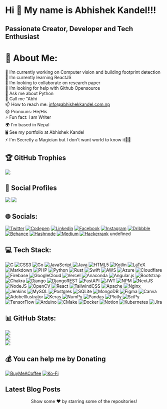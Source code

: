 Hi 👋 My name is Abhishek Kandel!!!
===================================

Passionate Creator, Developer and Tech Enthusiast
--------------------------------


# 💫 About Me:
🔭 I’m currently working on Computer vision and building footprint detection<br>🌱 I’m currently learning ReactJS<br>👯 I’m looking to collaborate on research paper<br>🤔 I’m looking for help with Github Opensource<br>💬 Ask me about Python<br>👦 Call me "Abhi<br>📫 How to reach me: info@abhishekkandel.com.np<br>😄 Pronouns: He/His<br>⚡ Fun fact: I am Writer<br>🌍 I'm based in Nepal<br>🖥️ See my portfolio at Abhishek Kandel<br>⚡ I'm Secretly a Magician but I don't want world to know it🤣🤣

## 🏆 GitHub Trophies
![](https://github-profile-trophy.vercel.app/?username=abhishekkandel45&theme=onedark&no-bg=false&no-frame=true&margin-h=0&margin-w=0)

## 👨 Social Profiles
![](https://img.shields.io/github/followers/abhishekkandel45?color=%23009688&label=Follow&style=flat)  ![](https://img.shields.io/github/stars/abhishekkandel45?affiliations=OWNER%2CCOLLABORATOR&color=%23009688&label=Stars&style=flat)  
## 🌐 Socials:
[![Twitter](https://img.shields.io/badge/Twitter-%231DA1F2.svg?logo=Twitter&logoColor=white)](https://twitter.com/abhishekkandel3) [![Codepen](https://img.shields.io/badge/Codepen-%23000000.svg?logo=Codepen&logoColor=white)](https://codepen.io/abhishekkandel45) [![Linkedin](https://img.shields.io/badge/LinkedIn-%230077B5.svg?logo=linkedin&logoColor=white)](https://linkedin.com/in/abhishekkandel45) [![Facebook](https://img.shields.io/badge/Facebook-%231877F2.svg?logo=Facebook&logoColor=white)](https://facebook.com/abhishekkandel88) [![Instagram](https://img.shields.io/badge/Instagram-%23E4405F.svg?logo=Instagram&logoColor=white)](https://instagram.com/abhishekkandel45) [![Dribbble](https://img.shields.io/badge/Dribbble-%23EA4C89.svg?logo=Dribbble&logoColor=white)](https://dribbble.com/abhishekkandel45) [![Behance](https://img.shields.io/badge/Behance-1769ff?logo=behance&logoColor=white)](https://behance.com/abhishekkandel45) [![Hashnode](https://img.shields.io/badge/Hashnode-%232962FF.svg?logo=Hashnode&logoColor=white)](https://hashnode.com/abhishekkandel45) [![Medium](https://img.shields.io/badge/Medium-12100E?logo=medium&logoColor=white)](https://medium.com/@abhishekkandel45) [![Hackerrank](https://img.shields.io/badge/Hackerrank-%231BA94C.svg?logo=Hackerrank&logoColor=white)](https://hackerrank.com/abhishekkandel45) undefined

## 💻 Tech Stack:
![C](https://img.shields.io/badge/c-%2300599C.svg?style=for-the-badge&logo=c&logoColor=white)   ![CSS3](https://img.shields.io/badge/css3-%231572B6.svg?style=for-the-badge&logo=css3&logoColor=white)   ![Go](https://img.shields.io/badge/go-%2300ADD8.svg?style=for-the-badge&logo=go&logoColor=white)   ![JavaScript](https://img.shields.io/badge/javascript-%23323330.svg?style=for-the-badge&logo=javascript&logoColor=%23F7DF1E)   ![Java](https://img.shields.io/badge/java-%23ED8B00.svg?style=for-the-badge&logo=java&logoColor=white)   ![HTML5](https://img.shields.io/badge/html5-%23E34F26.svg?style=for-the-badge&logo=html5&logoColor=white)   ![Kotlin](https://img.shields.io/badge/kotlin-%230095D5.svg?style=for-the-badge&logo=kotlin&logoColor=white)   ![LaTeX](https://img.shields.io/badge/latex-%23008080.svg?style=for-the-badge&logo=latex&logoColor=white)   ![Markdown](https://img.shields.io/badge/markdown-%23000000.svg?style=for-the-badge&logo=markdown&logoColor=white)   ![PHP](https://img.shields.io/badge/php-%23777BB4.svg?style=for-the-badge&logo=php&logoColor=white)   ![Python](https://img.shields.io/badge/python-3670A0?style=for-the-badge&logo=python&logoColor=ffdd54)   ![Rust](https://img.shields.io/badge/rust-%23000000.svg?style=for-the-badge&logo=rust&logoColor=white)   ![Swift](https://img.shields.io/badge/swift-F54A2A?style=for-the-badge&logo=swift&logoColor=white)   ![AWS](https://img.shields.io/badge/AWS-%23FF9900.svg?style=for-the-badge&logo=amazon-aws&logoColor=white)   ![Azure](https://img.shields.io/badge/azure-%230072C6.svg?style=for-the-badge&logo=azure-devops&logoColor=white)   ![Cloudflare](https://img.shields.io/badge/Cloudflare-F38020?style=for-the-badge&logo=Cloudflare&logoColor=white)   ![Firebase](https://img.shields.io/badge/firebase-%23039BE5.svg?style=for-the-badge&logo=firebase)   ![GoogleCloud](https://img.shields.io/badge/Google%20Cloud-%234285F4.svg?style=for-the-badge&logo=google-cloud&logoColor=white)   ![Vercel](https://img.shields.io/badge/vercel-%23000000.svg?style=for-the-badge&logo=vercel&logoColor=white)   ![Anaconda](https://img.shields.io/badge/Anaconda-%2344A833.svg?style=for-the-badge&logo=anaconda&logoColor=white)   ![Angular.js](https://img.shields.io/badge/angular.js-%23E23237.svg?style=for-the-badge&logo=angularjs&logoColor=white)   ![Bootstrap](https://img.shields.io/badge/bootstrap-%23563D7C.svg?style=for-the-badge&logo=bootstrap&logoColor=white)   ![Chakra](https://img.shields.io/badge/chakra-%234ED1C5.svg?style=for-the-badge&logo=chakraui&logoColor=white)   ![Django](https://img.shields.io/badge/django-%23092E20.svg?style=for-the-badge&logo=django&logoColor=white)   ![DjangoREST](https://img.shields.io/badge/DJANGO-REST-ff1709?style=for-the-badge&logo=django&logoColor=white&color=ff1709&labelColor=gray)   ![FastAPI](https://img.shields.io/badge/FastAPI-005571?style=for-the-badge&logo=fastapi)   ![JWT](https://img.shields.io/badge/JWT-black?style=for-the-badge&logo=JSON%20web%20tokens)   ![NPM](https://img.shields.io/badge/NPM-%23000000.svg?style=for-the-badge&logo=npm&logoColor=white)   ![NextJS](https://img.shields.io/badge/Next-black?style=for-the-badge&logo=next.js&logoColor=white)   ![NodeJS](https://img.shields.io/badge/node.js-6DA55F?style=for-the-badge&logo=node.js&logoColor=white)   ![OpenCV](https://img.shields.io/badge/opencv-%23white.svg?style=for-the-badge&logo=opencv&logoColor=white)   ![React](https://img.shields.io/badge/react-%2320232a.svg?style=for-the-badge&logo=react&logoColor=%2361DAFB)   ![TailwindCSS](https://img.shields.io/badge/tailwindcss-%2338B2AC.svg?style=for-the-badge&logo=tailwind-css&logoColor=white)   ![Apache](https://img.shields.io/badge/apache-%23D42029.svg?style=for-the-badge&logo=apache&logoColor=white)   ![Nginx](https://img.shields.io/badge/nginx-%23009639.svg?style=for-the-badge&logo=nginx&logoColor=white)   ![Jenkins](https://img.shields.io/badge/jenkins-%232C5263.svg?style=for-the-badge&logo=jenkins&logoColor=white)   ![MySQL](https://img.shields.io/badge/mysql-%2300f.svg?style=for-the-badge&logo=mysql&logoColor=white)   ![Postgres](https://img.shields.io/badge/postgres-%23316192.svg?style=for-the-badge&logo=postgresql&logoColor=white)   ![SQLite](https://img.shields.io/badge/sqlite-%2307405e.svg?style=for-the-badge&logo=sqlite&logoColor=white)   ![MongoDB](https://img.shields.io/badge/MongoDB-%234ea94b.svg?style=for-the-badge&logo=mongodb&logoColor=white)   ![Figma](https://img.shields.io/badge/figma-%23F24E1E.svg?style=for-the-badge&logo=figma&logoColor=white)   ![Canva](https://img.shields.io/badge/Canva-%2300C4CC.svg?style=for-the-badge&logo=Canva&logoColor=white)   ![AdobeIllustrator](https://img.shields.io/badge/adobeillustrator-%23FF9A00.svg?style=for-the-badge&logo=adobeillustrator&logoColor=white)   ![Keras](https://img.shields.io/badge/Keras-%23D00000.svg?style=for-the-badge&logo=Keras&logoColor=white)   ![NumPy](https://img.shields.io/badge/numpy-%23013243.svg?style=for-the-badge&logo=numpy&logoColor=white)   ![Pandas](https://img.shields.io/badge/pandas-%23150458.svg?style=for-the-badge&logo=pandas&logoColor=white)   ![Plotly](https://img.shields.io/badge/Plotly-%233F4F75.svg?style=for-the-badge&logo=plotly&logoColor=white)   ![SciPy](https://img.shields.io/badge/SciPy-%230C55A5.svg?style=for-the-badge&logo=scipy&logoColor=%white)   ![TensorFlow](https://img.shields.io/badge/TensorFlow-%23FF6F00.svg?style=for-the-badge&logo=TensorFlow&logoColor=white)   ![Arduino](https://img.shields.io/badge/-Arduino-00979D?style=for-the-badge&logo=Arduino&logoColor=white)   ![CMake](https://img.shields.io/badge/CMake-%23008FBA.svg?style=for-the-badge&logo=cmake&logoColor=white)   ![Docker](https://img.shields.io/badge/docker-%230db7ed.svg?style=for-the-badge&logo=docker&logoColor=white)   ![Notion](https://img.shields.io/badge/Notion-%23000000.svg?style=for-the-badge&logo=notion&logoColor=white)   ![Kubernetes](https://img.shields.io/badge/kubernetes-%23326ce5.svg?style=for-the-badge&logo=kubernetes&logoColor=white)   ![Jira](https://img.shields.io/badge/jira-%230A0FFF.svg?style=for-the-badge&logo=jira&logoColor=white)   
## 📊 GitHub Stats:
![](https://github-readme-stats.vercel.app/api?username=abhishekkandel45&theme=highcontrast&hide_border=false&include_all_commits=true&count_private=true)<br/>
![](https://github-readme-streak-stats.herokuapp.com/?user=abhishekkandel45&theme=highcontrast&hide_border=false)<br/>
![](https://github-readme-stats.vercel.app/api/top-langs/?username=abhishekkandel45&theme=highcontrast&hide_border=false&include_all_commits=true&count_private=true&layout=compact)<br/>



## 💰 You can help me by Donating
[![BuyMeACoffee](https://img.shields.io/badge/Buy%20Me%20a%20Coffee-ffdd00?style=for-the-badge&logo=buy-me-a-coffee&logoColor=black)](https://buymeacoffee.com/abhishekkandel3)  [![Ko-Fi](https://img.shields.io/badge/Ko--fi-F16061?style=for-the-badge&logo=ko-fi&logoColor=white)](https://ko-fi.com/abhishekkandel45)  

## Latest Blog Posts
<!-- latest-posts-start -->
<!-- latest-posts-end -->

<div align="center">Show some ❤️ by starring some of the repositories!</div>

